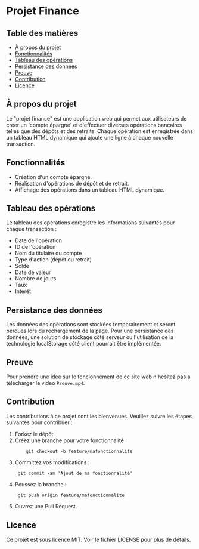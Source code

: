 # Projet Finance

## Table des matières

- [À propos du projet](#à-propos-du-projet)
- [Fonctionnalités](#fonctionnalités)
- [Tableau des opérations](#tableau-des-opérations)
- [Persistance des données](#persistance-des-données)
- [Preuve](#preuve)
- [Contribution](#contribution)
- [Licence](#licence)

## À propos du projet

Le "projet finance" est une application web qui permet aux utilisateurs de créer un 'compte épargne' et d'effectuer diverses opérations bancaires telles que des dépôts et des retraits. Chaque opération est enregistrée dans un tableau HTML dynamique qui ajoute une ligne à chaque nouvelle transaction.

## Fonctionnalités

- Création d'un compte épargne.
- Réalisation d'opérations de dépôt et de retrait.
- Affichage des opérations dans un tableau HTML dynamique.

## Tableau des opérations

Le tableau des opérations enregistre les informations suivantes pour chaque transaction :

- Date de l'opération
- ID de l'opération
- Nom du titulaire du compte
- Type d'action (dépôt ou retrait)
- Solde
- Date de valeur
- Nombre de jours
- Taux
- Intérêt

## Persistance des données

Les données des opérations sont stockées temporairement et seront perdues lors du rechargement de la page. Pour une persistance des données, une solution de stockage côté serveur ou l'utilisation de la technologie localStorage côté client pourrait être implémentée.

## Preuve 

Pour prendre une idée sur le foncionnement de ce site web n'hesitez pas a télécharger le video `Preuve.mp4`.

## Contribution

Les contributions à ce projet sont les bienvenues. Veuillez suivre les étapes suivantes pour contribuer :

1. Forkez le dépôt.
2. Créez une branche pour votre fonctionnalité :
   ```Git
       git checkout -b feature/mafonctionnalite
6. Committez vos modifications :
   ```Git 
    git commit -am 'Ajout de ma fonctionnalité'
10. Poussez la branche :
    ```Git
     git push origin feature/mafonctionnalite
14. Ouvrez une Pull Request.

## Licence

Ce projet est sous licence MIT. Voir le fichier [LICENSE](https://github.com/DaL1ght1/Finance/blob/main/LICENSE) pour plus de détails.


